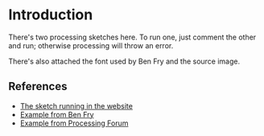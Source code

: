 # Introduction

There's two processing sketches here. To run one, just comment the other and run; otherwise processing will throw an error. 

There's also attached the font used by Ben Fry and the source image.

## References

* [The sketch running in the website](http://www.mathiasbernhard.ch/ASCIImage/sketch.js)
* [Example from Ben Fry](https://github.com/processing/processing-video/blob/master/examples/Capture/AsciiVideo/AsciiVideo.pde)
* [Example from Processing Forum](https://forum.processing.org/two/discussion/6830/interpret-image-as-ascii-text)
